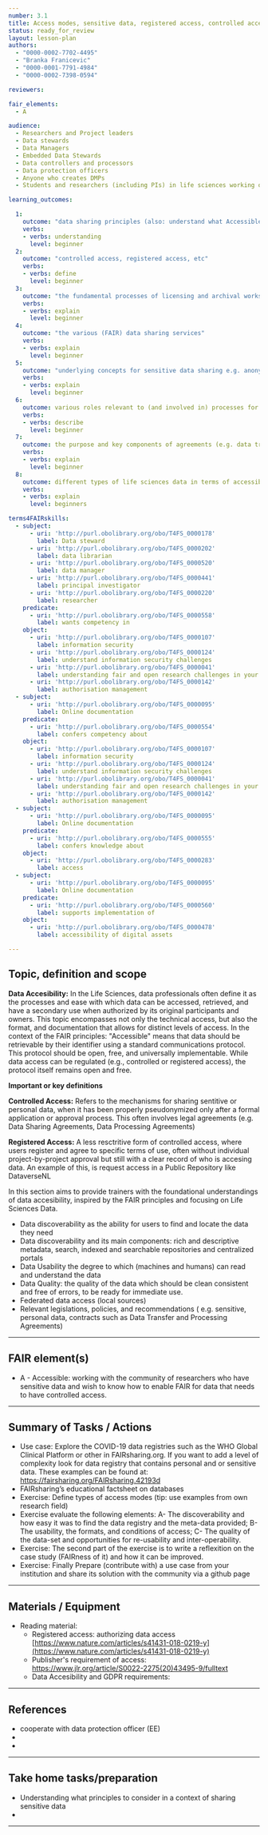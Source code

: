 ```yaml
---
number: 3.1
title: Access modes, sensitive data, registered access, controlled access
status: ready_for_review
layout: lesson-plan
authors:
  - "0000-0002-7702-4495"
  - "Branka Franicevic"
  - "0000-0001-7791-4984"
  - "0000-0002-7398-0594"

reviewers:

fair_elements:
  - A

audience:
  - Researchers and Project leaders
  - Data stewards
  - Data Managers
  - Embedded Data Stewards
  - Data controllers and processors
  - Data protection officers
  - Anyone who creates DMPs
  - Students and researchers (including PIs) in life sciences working on personal and sensitive data   

learning_outcomes:

  1:
    outcome: "data sharing principles (also: understand what Accessible means in FAIR principles)"
    verbs:
    - verbs: understanding
      level: beginner      
  2: 
    outcome: "controlled access, registered access, etc"
    verbs:
    - verbs: define
      level: beginner
  3:
    outcome: "the fundamental processes of licensing and archival works in a context of controlled/registered access"
    verbs: 
    - verbs: explain
      level: beginner
  4:
    outcome: "the various (FAIR) data sharing services"
    verbs:
    - verbs: explain
      level: beginner
  5:
    outcome: "underlying concepts for sensitive data sharing e.g. anonymisation, pseudonymisation" 
    verbs:
    - verbs: explain
      level: beginner
  6:
    outcome: various roles relevant to (and involved in) processes for which approvals are required e.g. data controller, data protection officer
    verbs:
    - verbs: describe
      level: beginner 
  7:
    outcome: the purpose and key components of agreements (e.g. data transfer and or processing agreements, DPIA)
    verbs:
    - verbs: explain
      level: beginner 
  8:
    outcome: different types of life sciences data in terms of accessibility levels
    verbs: 
    - verbs: explain
      level: beginners 

terms4FAIRskills:
  - subject:
      - uri: 'http://purl.obolibrary.org/obo/T4FS_0000178'
        label: Data steward
      - uri: 'http://purl.obolibrary.org/obo/T4FS_0000202'
        label: data librarian
      - uri: 'http://purl.obolibrary.org/obo/T4FS_0000520'
        label: data manager
      - uri: 'http://purl.obolibrary.org/obo/T4FS_0000441'
        label: principal investigator
      - uri: 'http://purl.obolibrary.org/obo/T4FS_0000220'
        label: researcher
    predicate:
      - uri: 'http://purl.obolibrary.org/obo/T4FS_0000558'
        label: wants competency in
    object:
      - uri: 'http://purl.obolibrary.org/obo/T4FS_0000107'
        label: information security
      - uri: 'http://purl.obolibrary.org/obo/T4FS_0000124'
        label: understand information security challenges
      - uri: 'http://purl.obolibrary.org/obo/T4FS_0000041'
        label: understanding fair and open research challenges in your organization
      - uri: 'http://purl.obolibrary.org/obo/T4FS_0000142'
        label: authorisation management
  - subject:
      - uri: 'http://purl.obolibrary.org/obo/T4FS_0000095'
        label: Online documentation
    predicate:
      - uri: 'http://purl.obolibrary.org/obo/T4FS_0000554'
        label: confers competency about
    object:
      - uri: 'http://purl.obolibrary.org/obo/T4FS_0000107'
        label: information security
      - uri: 'http://purl.obolibrary.org/obo/T4FS_0000124'
        label: understand information security challenges
      - uri: 'http://purl.obolibrary.org/obo/T4FS_0000041'
        label: understanding fair and open research challenges in your organization
      - uri: 'http://purl.obolibrary.org/obo/T4FS_0000142'
        label: authorisation management
  - subject:
      - uri: 'http://purl.obolibrary.org/obo/T4FS_0000095'
        label: Online documentation
    predicate:
      - uri: 'http://purl.obolibrary.org/obo/T4FS_0000555'
        label: confers knowledge about
    object:
      - uri: 'http://purl.obolibrary.org/obo/T4FS_0000283'
        label: access
  - subject:
      - uri: 'http://purl.obolibrary.org/obo/T4FS_0000095'
        label: Online documentation
    predicate:
      - uri: 'http://purl.obolibrary.org/obo/T4FS_0000560'
        label: supports implementation of
    object:
      - uri: 'http://purl.obolibrary.org/obo/T4FS_0000478'
        label: accessibility of digital assets

--- 
```


## Topic, definition and scope
**Data Accesibility:**  In the Life Sciences, data professionals often define it as the processes and ease with which data can be accessed, retrieved, and have a secondary use when authorized by its original participants and owners. This topic encompasses not only the technical access, but also the format, and documentation that allows for distinct levels of access. In the context of the FAIR principles: "Accessible" means that data should be retrievable by their identifier using a standard communications protocol. This protocol should be open, free, and universally implementable. While data access can be regulated (e.g., controlled or registered access), the protocol itself remains open and free.

**Important or key definitions** 

**Controlled Access:** 
Refers to the mechanisms for sharing sentitive or personal data, when it has been properly pseudonymized only after a formal application or approval process. This often involves legal agreements (e.g. Data Sharing Agreements, Data Processing Agreements) 

**Registered Access:** 
A less resctritive form of controlled access, where users register and agree to specific terms of use, often without individual project-by-project approval but still with a clear record of who is accesing data. An example of this, is request access in a Public Repository like DataverseNL 


In this section aims to provide trainers with the foundational understandings of data accesibility, inspired by the FAIR principles and focusing on Life Sciences Data. 

* Data discoverability as the ability for users to find and locate the data they need
* Data discoverability and its main components: rich and descriptive metadata, search, indexed and searchable repositories and centralized portals
* Data Usability the degree to which (machines and humans) can read and understand the data
* Data Quality: the quality of the data which should be clean consistent and free of errors, to be ready for immediate use. 
* Federated data access (local sources)
* Relevant legislations, policies, and recommendations  ( e.g. sensitive, personal data, contracts such as Data Transfer and Processing Agreements)


---

## FAIR element(s)



* A - Accessible: working with the community of researchers who have sensitive data and wish to know how to enable FAIR for data that needs to have controlled access.


---

## Summary of Tasks / Actions



* Use case: Explore the COVID-19 data registries such as the WHO Global Clinical Platform or other in FAIRsharing.org. If you want to add a level of complexity look for data registry that contains personal and or sensitive data. These examples can be found at: https://fairsharing.org/FAIRsharing.42193d 
* FAIRsharing’s educational factsheet on databases
* Exercise: Define types of access modes (tip: use examples from own research field)
* Exercise evaluate the following elements: A- The discoverability and how easy it was to find the data registry and the meta-data provided; B- The usability, the formats, and  conditions of access; C- The quality of the data-set and opportunities for re-usability and inter-operability.
* Exercise: The second part of the exercise is to write a reflexition on the case study (FAIRness of it) and how it can be improved. 
* Exercise: Finally Prepare (contribute with) a use case from your institution and share its solution with the community via a github page


---

## Materials / Equipment



* Reading material:
    * Registered access: authorizing data access [https://www.nature.com/articles/s41431-018-0219-y](https://www.nature.com/articles/s41431-018-0219-y)
    * Publisher's requirement of access: https://www.jlr.org/article/S0022-2275(20)43495-9/fulltext
    * Data Accesibility and GDPR requirements: 


---

## References



*  cooperate with data protection officer (EE)
* 
* 


---

## Take home tasks/preparation



* Understanding what principles to consider in a context of sharing sensitive data
* 
  


---



